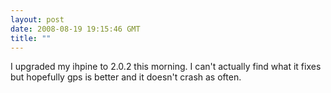 ```yaml
---
layout: post
date: 2008-08-19 19:15:46 GMT
title: ""
---
```

I upgraded my ihpine to 2.0.2 this morning. I can't actually find what it fixes but hopefully gps is better and it doesn't crash as often.
